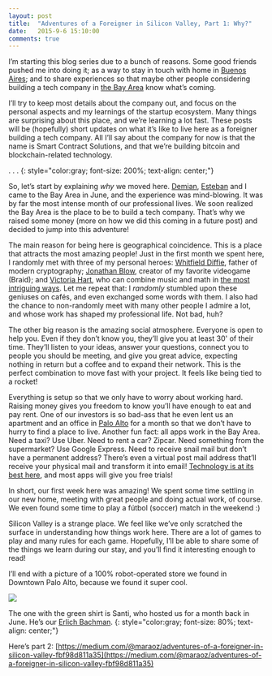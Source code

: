 ```yaml
---
layout: post
title:  "Adventures of a Foreigner in Silicon Valley, Part 1: Why?"
date:   2015-9-6 15:10:00
comments: true
---
```


I’m starting this blog series due to a bunch of reasons. Some good friends pushed me into doing it; as a way to stay in touch with home in [Buenos Aires](https://en.wikipedia.org/wiki/Buenos_Aires); and to share experiences so that maybe other people considering building a tech company in [the Bay Area](https://en.wikipedia.org/wiki/San_Francisco_Bay_Area) know what’s coming.

I’ll try to keep most details about the company out, and focus on the personal aspects and my learnings of the startup ecosystem. Many things are surprising about this place, and we’re learning a lot fast. These posts will be (hopefully) short updates on what it’s like to live here as a foreigner building a tech company. All I’ll say about the company for now is that the name is Smart Contract Solutions, and that we’re building bitcoin and blockchain-related technology.

. . .
{: style="color:gray; font-size: 200%; text-align: center;"}

So, let’s start by explaining *why* we moved here. [Demian](https://twitter.com/demibrener), [Esteban](https://twitter.com/eordano) and I came to the Bay Area in June, and the experience was mind-blowing. It was by far the most intense month of our professional lives. We soon realized the Bay Area is the place to be to build a tech company. That’s why we raised some money (more on how we did this coming in a future post) and decided to jump into this adventure!

The main reason for being here is geographical coincidence. This is a place that attracts the most amazing people! Just in the first month we spent here, I randomly met with three of my personal heroes: [Whitfield Diffie](https://en.wikipedia.org/wiki/Whitfield_Diffie), father of modern cryptography; [Jonathan Blow](https://en.wikipedia.org/wiki/Jonathan_Blow), creator of my favorite videogame (Braid); and [Victoria Hart](https://en.wikipedia.org/wiki/Vi_Hart), who can combine music and math in [the most intriguing ways](https://www.youtube.com/watch?v=4niz8TfY794). Let me repeat that: I *randomly* stumbled upon these geniuses on cafés, and even exchanged some words with them. I also had the chance to non-randomly meet with many other people I admire a lot, and whose work has shaped my professional life. Not bad, huh?

The other big reason is the amazing social atmosphere. Everyone is open to help you. Even if they don’t know you, they’ll give you at least 30' of their time. They’ll listen to your ideas, answer your questions, connect you to people you should be meeting, and give you great advice, expecting nothing in return but a coffee and to expand their network. This is the perfect combination to move fast with your project. It feels like being tied to a rocket!

Everything is setup so that we only have to worry about working hard. Raising money gives you freedom to know you’ll have enough to eat and pay rent. One of our investors is so bad-ass that he even lent us an apartment and an office in [Palo Alto](https://www.google.com/maps/place/Palo+Alto,+CA/@37.42565,-122.13535,13z/data=!3m1!4b1!4m2!3m1!1s0x808fb07b9dba1c39:0xe1ff55235f576cf) for a month so that we don’t have to hurry to find a place to live. Another fun fact: all apps work in the Bay Area. Need a taxi? Use Uber. Need to rent a car? Zipcar. Need something from the supermarket? Use Google Express. Need to receive snail mail but don’t have a permanent address? There’s even a virtual post mail address that’ll receive your physical mail and transform it into email! [Technology is at its best here](https://medium.com/uber-for-x/living-the-on-demand-life-53d4ca22e43a), and most apps will give you free trials!

In short, our first week here was amazing! We spent some time settling in our new home, meeting with great people and doing actual work, of course. We even found some time to play a fútbol (soccer) match in the weekend :)

Silicon Valley is a strange place. We feel like we’ve only scratched the surface in understanding how things work here. There are a lot of games to play and many rules for each game. Hopefully, I’ll be able to share some of the things we learn during our stay, and you’ll find it interesting enough to read!

I’ll end with a picture of a 100% robot-operated store we found in Downtown Palo Alto, because we found it super cool.

<img class="centerimage" src="/img/adventures_pt1/1.jpeg">


The one with the green shirt is Santi, who hosted us for a month back in June. He’s our [Erlich Bachman](https://www.youtube.com/watch?v=N6Zz-Nkkaxc).
{: style="color:gray; font-size: 80%; text-align: center;"}

Here’s part 2: [https://medium.com/@maraoz/adventures-of-a-foreigner-in-silicon-valley-fbf98d811a35](https://medium.com/@maraoz/adventures-of-a-foreigner-in-silicon-valley-fbf98d811a35)